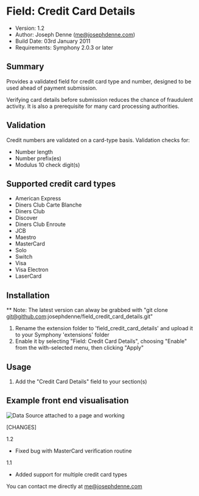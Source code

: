 # Field: Credit Card Details

* Version: 1.2
* Author: Joseph Denne (me@josephdenne.com)
* Build Date: 03rd January 2011
* Requirements: Symphony 2.0.3 or later

## Summary

Provides a validated field for credit card type and number, designed to be used ahead of payment submission.

Verifying card details before submission reduces the chance of fraudulent activity. It is also a prerequisite for many card processing authorities.

## Validation

Credit numbers are validated on a card-type basis. Validation checks for:

* Number length
* Number prefix(es)
* Modulus 10 check digit(s)

## Supported credit card types

* American Express
* Diners Club Carte Blanche
* Diners Club
* Discover
* Diners Club Enroute
* JCB
* Maestro
* MasterCard
* Solo
* Switch
* Visa
* Visa Electron
* LaserCard

## Installation

** Note: The latest version can alway be grabbed with
"git clone git@github.com:josephdenne/field_credit_card_details.git"

1. Rename the extension folder to 'field_credit_card_details' and upload it to your Symphony 'extensions' folder
2. Enable it by selecting "Field: Credit Card Details", choosing "Enable" from the with-selected menu, then clicking "Apply"

## Usage

1. Add the "Credit Card Details" field to your section(s)

## Example front end visualisation

![Data Source attached to a page and working](http://josephdenne.com/workspace/images/screenshots/field-credit-card-details/front-end-output.png)

[CHANGES]

1.2
- Fixed bug with MasterCard verification routine

1.1
- Added support for multiple credit card types

You can contact me directly at me@josephdenne.com